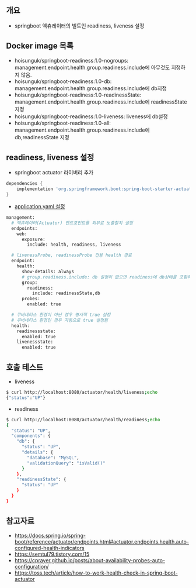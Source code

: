## 개요

* springboot 액츄레이터의 빌트인 readiness, liveness 설정

## Docker image 목록
* hoisunguk/springboot-readiness:1.0-nogroups: management.endpoint.health.group.readiness.include에 아무것도 지정하지 않음.
* hoisunguk/springboot-readiness:1.0-db: management.endpoint.health.group.readiness.include에 db지정
* hoisunguk/springboot-readiness:1.0-readinessState: management.endpoint.health.group.readiness.include에 readinessState 지정
* hoisunguk/springboot-readiness:1.0-liveness: liveness에 db설정
* hoisunguk/springboot-readiness:1.0-all: management.endpoint.health.group.readiness.include에 db,readinessState 지정

## readiness, liveness 설정

* springboot actuator 라이버리 추가

```gradle
dependencies {
	implementation 'org.springframework.boot:spring-boot-starter-actuator'
}
```

* [application.yaml 설정](./src/main/resources/application.yaml)

```sh
management:
  # 액츄레이터(Actuator) 엔드포인트를 외부로 노출할지 설정
  endpoints:
    web:
      exposure:
        include: health, readiness, liveness

  # livenessProbe, readinessProbe 전용 health 경로
  endpoint:
    health:
      show-details: always
      # group.readiness.include: db 설정이 없으면 readiness에 db상태를 포함하지 않음
      group:
        readiness:
          include: readinessState,db
      probes:
        enabled: true

  # 쿠버네티스 환경이 아닌 경우 명시적 true 설정
  # 쿠버네티스 환경인 경우 자동으로 true 설정됨
  health:
    readinessstate:
      enabled: true
    livenessstate:
      enabled: true
```

## 호출 테스트

* liveness

```sh
$ curl http://localhost:8080/actuator/health/liveness;echo
{"status":"UP"}
```

* readiness

```sh
$ curl http://localhost:8080/actuator/health/readiness;echo
{
  "status": "UP",
  "components": {
    "db": {
      "status": "UP",
      "details": {
        "database": "MySQL",
        "validationQuery": "isValid()"
      }
    },
    "readinessState": {
      "status": "UP"
    }
  }
}
```

## 참고자료

* https://docs.spring.io/spring-boot/reference/actuator/endpoints.html#actuator.endpoints.health.auto-configured-health-indicators
* https://semtul79.tistory.com/15
* https://cprayer.github.io/posts/about-availability-probes-auto-configuration/
* https://toss.tech/article/how-to-work-health-check-in-spring-boot-actuator
